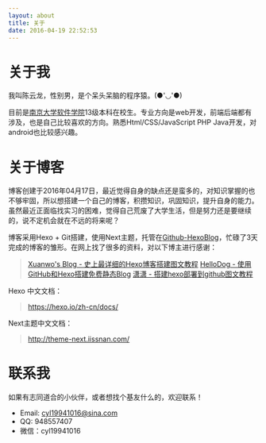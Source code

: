 ```yaml
---
layout: about
title: 关于
date: 2016-04-19 22:52:53
---
```


# 关于我
我叫陈云龙，性别男，是个呆头呆脑的程序猿。(●'◡'●)

目前是[南京大学软件学院][1]13级本科在校生。专业方向是web开发，前端后端都有涉及，也是自己比较喜欢的方向。熟悉Html/CSS/JavaScript PHP Java开发，对android也比较感兴趣。

# 关于博客
博客创建于2016年04月17日，最近觉得自身的缺点还是蛮多的，对知识掌握的也不够牢固，所以想搭建一个自己的博客，积攒知识，巩固知识，提升自身的能力。虽然最近正面临找实习的困难，觉得自己荒废了大学生活，但是努力还是要继续的，说不定机会就在不远的将来呢？

博客采用Hexo + Git搭建，使用Next主题，托管在[Github-HexoBlog][2]，忙碌了3天完成的博客的雏形。在网上找了很多的资料，对以下博主进行感谢：
> [Xuanwo's Blog - 史上最详细的Hexo博客搭建图文教程][3]
> [HelloDog - 使用GitHub和Hexo搭建免费静态Blog][4]
> [潇潇 - 搭建hexo部署到github图文教程][5]

Hexo 中文文档：
> <https://hexo.io/zh-cn/docs/>

Next主题中文文档：
> <http://theme-next.iissnan.com/>

# 联系我
如果有志同道合的小伙伴，或者想找个基友什么的，欢迎联系！

*   Email: cyl19941016@sina.com
*   QQ: 948557407
*   微信：cyl19941016

[1]: http://software.nju.edu.cn/ "南京大学软件学院"
[2]: https://github.com/cylong1016/HexoBlog "HexoBlog"
[3]: https://xuanwo.org/2015/03/26/hexo-intor/ "Xuanwo's Blog - 史上最详细的Hexo博客搭建图文教程"
[4]: http://wsgzao.github.io/post/hexo-guide/ "HelloDog - 使用GitHub和Hexo搭建免费静态Blog"
[5]: http://www.paopaoche.net/jiaocheng/85988.html "潇潇 - 搭建hexo部署到github图文教程"
